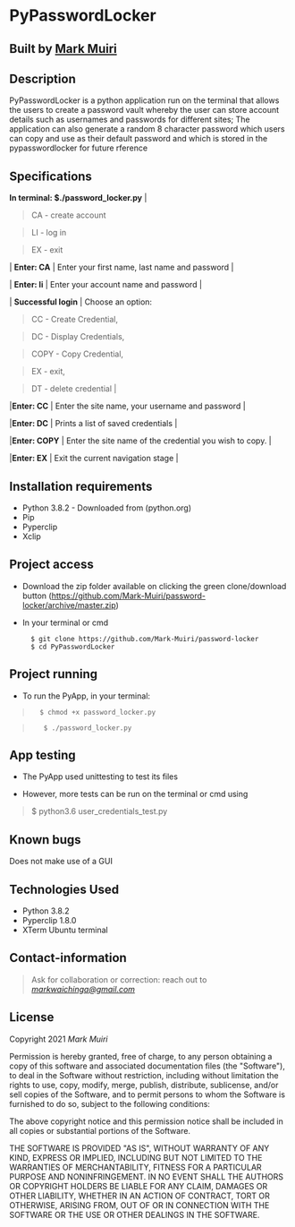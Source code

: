 # PyPasswordLocker

## Built by [Mark Muiri](https://github.com/Mark-Muiri)

## Description 
PyPasswordLocker is a python application run on the terminal that allows the users to create a password vault whereby the user can store account details such as usernames and passwords for different sites; The application can also generate a random 8 character password which users can copy and use as their default password and which is stored in the pypasswordlocker for future rference


## Specifications

**In terminal: $./password_locker.py** | 

> CA - create account

> LI - log in

> EX - exit

| **Enter: CA** | Enter your first name, last name and password |

| **Enter: li** | Enter your account name and password |


| **Successful login** | 
Choose an option:
>	CC - Create Credential,

>	DC - Display Credentials, 
	
>	COPY - Copy Credential,
	
>	EX - exit,
	
>	DT - delete credential |


|**Enter: CC** | Enter the site name, your username and password |


|**Enter: DC** | Prints a list of saved credentials |


|**Enter: COPY** | Enter the site name of the credential you wish to copy. |


|**Enter: EX** | Exit the current navigation stage |


## Installation requirements
* Python 3.8.2 - Downloaded from (python.org)
* Pip
* Pyperclip
* Xclip

## Project access
* Download the zip folder available on clicking the green clone/download button 
	(https://github.com/Mark-Muiri/password-locker/archive/master.zip)

* In your terminal or cmd

        $ git clone https://github.com/Mark-Muiri/password-locker
        $ cd PyPasswordLocker

## Project running

* To run the PyApp, in your terminal:

>	    $ chmod +x password_locker.py

>        $ ./password_locker.py
        

## App testing

* The PyApp used unittesting to test its files

* However, more tests can be run on the terminal or cmd using

>	 $ python3.6 user_credentials_test.py


## Known bugs

Does not make use of a GUI

## Technologies Used

* Python 3.8.2
* Pyperclip 1.8.0
* XTerm Ubuntu terminal

## Contact-information

> Ask for collaboration or correction: reach out to *markwaichinga@gmail.com*

## License

Copyright 2021 *Mark Muiri*

Permission is hereby granted, free of charge, to any person obtaining a copy of this software and associated documentation files (the "Software"), to deal in the Software without restriction, including without limitation the rights to use, copy, modify, merge, publish, distribute, sublicense, and/or sell copies of the Software, and to permit persons to whom the Software is furnished to do so, subject to the following conditions:

The above copyright notice and this permission notice shall be included in all copies or substantial portions of the Software.

THE SOFTWARE IS PROVIDED "AS IS", WITHOUT WARRANTY OF ANY KIND, EXPRESS OR IMPLIED, INCLUDING BUT NOT LIMITED TO THE WARRANTIES OF MERCHANTABILITY, FITNESS FOR A PARTICULAR PURPOSE AND NONINFRINGEMENT. IN NO EVENT SHALL THE AUTHORS OR COPYRIGHT HOLDERS BE LIABLE FOR ANY CLAIM, DAMAGES OR OTHER LIABILITY, WHETHER IN AN ACTION OF CONTRACT, TORT OR OTHERWISE, ARISING FROM, OUT OF OR IN CONNECTION WITH THE SOFTWARE OR THE USE OR OTHER DEALINGS IN THE SOFTWARE.
